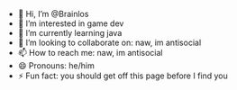 - 👋 Hi, I’m @Brainlos
- 👀 I’m interested in game dev
- 🌱 I’m currently learning java
- 💞️ I’m looking to collaborate on: naw, im antisocial
- 📫 How to reach me: naw, im antisocial
- 😄 Pronouns: he/him
- ⚡ Fun fact: you should get off this page before I find you
